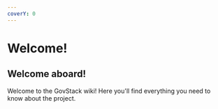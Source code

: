 ```yaml
---
coverY: 0
---
```


# Welcome!

## Welcome aboard!

Welcome to the GovStack wiki! Here you'll find everything you need to know about the project.
